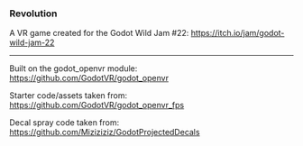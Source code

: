 ### Revolution

A VR game created for the Godot Wild Jam #22: https://itch.io/jam/godot-wild-jam-22

---

Built on the godot_openvr module: https://github.com/GodotVR/godot_openvr

Starter code/assets taken from: https://github.com/GodotVR/godot_openvr_fps

Decal spray code taken from: https://github.com/Miziziziz/GodotProjectedDecals
